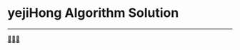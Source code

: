 # yejiHong Algorithm Solution

---

[🤔💭📝](https://brawny-pony-493.notion.site/bf12efe9a8464749bc8ad36773c69511?pvs=4)
